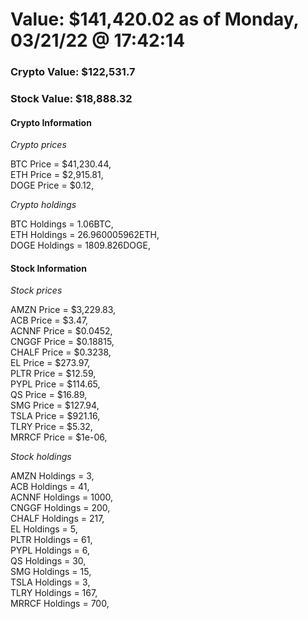 # Value: $141,420.02 as of Monday, 03/21/22 @ 17:42:14 

### Crypto Value: $122,531.7

### Stock Value: $18,888.32

#### Crypto Information 
*Crypto prices* 

BTC Price = $41,230.44,  
ETH Price = $2,915.81,  
DOGE Price = $0.12,  


*Crypto holdings* 

BTC Holdings = 1.06BTC,  
ETH Holdings = 26.960005962ETH,  
DOGE Holdings = 1809.826DOGE,  


#### Stock Information 

*Stock prices* 

AMZN Price = $3,229.83,  
ACB Price = $3.47,  
ACNNF Price = $0.0452,  
CNGGF Price = $0.18815,  
CHALF Price = $0.3238,  
EL Price = $273.97,  
PLTR Price = $12.59,  
PYPL Price = $114.65,  
QS Price = $16.89,  
SMG Price = $127.94,  
TSLA Price = $921.16,  
TLRY Price = $5.32,  
MRRCF Price = $1e-06,  


*Stock holdings* 

AMZN Holdings = 3,  
ACB Holdings = 41,  
ACNNF Holdings = 1000,  
CNGGF Holdings = 200,  
CHALF Holdings = 217,  
EL Holdings = 5,  
PLTR Holdings = 61,  
PYPL Holdings = 6,  
QS Holdings = 30,  
SMG Holdings = 15,  
TSLA Holdings = 3,  
TLRY Holdings = 167,  
MRRCF Holdings = 700,  


